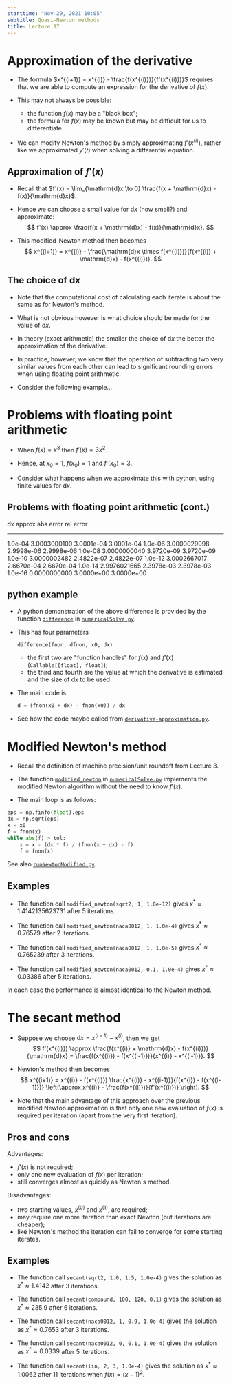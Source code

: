 ```yaml
---
starttime: "Nov 29, 2021 10:05"
subtitle: Quasi-Newton methods
title: Lecture 17
---
```


# Approximation of the derivative

-   The formula $x^{(i+1)} = x^{(i)} - \frac{f(x^{(i)})}{f'(x^{(i)})}$ requires that we are able to compute an expression for the derivative of $f(x)$.

-   This may not always be possible:

    -   the function $f(x)$ may be a "black box";
    -   the formula for $f(x)$ may be known but may be difficult for us to differentiate.

-   We can modify Newton's method by simply approximating $f'(x^{(i)})$, rather like we approximated $y'(t)$ when solving a differential equation.

## Approximation of $f'(x)$

-   Recall that $f'(x) = \lim_{\mathrm{d}x \to 0} \frac{f(x + \mathrm{d}x) - f(x)}{\mathrm{d}x}$.

-   Hence we can choose a small value for $\mathrm{d}x$ (how small?) and approximate: $$
    f'(x) \approx \frac{f(x + \mathrm{d}x) - f(x)}{\mathrm{d}x}.
    $$

-   This modified-Newton method then becomes $$
    x^{(i+1)} = x^{(i)} - \frac{\mathrm{d}x \times f(x^{(i)})}{f(x^{(i)} + \mathrm{d}x) - f(x^{(i)})}.
    $$

## The choice of $\mathrm{d}x$

-   Note that the computational cost of calculating each iterate is about the same as for Newton's method.

-   What is not obvious however is what choice should be made for the value of $\mathrm{d}x$.

-   In theory (exact arithmetic) the smaller the choice of $\mathrm{d}x$ the better the approximation of the derivative.

-   In practice, however, we know that the operation of subtracting two very similar values from each other can lead to significant rounding errors when using floating point arithmetic.

-   Consider the following example...

# Problems with floating point arithmetic

-   When $f(x) = x^3$ then $f'(x) = 3 x^2$.

-   Hence, at $x_0 = 1$, $f(x_0) = 1$ and $f'(x_0) = 3$.

-   Consider what happens when we approximate this with python, using finite values for $\mathrm{d}x$.

## Problems with floating point arithmetic (cont.)

  dx        approx         abs error    rel error
  --------- -------------- ------------ ------------
  1.0e-04   3.0003000100   3.0001e-04   3.0001e-04
  1.0e-06   3.0000029998   2.9998e-06   2.9998e-06
  1.0e-08   3.0000000040   3.9720e-09   3.9720e-09
  1.0e-10   3.0000002482   2.4822e-07   2.4822e-07
  1.0e-12   3.0002667017   2.6670e-04   2.6670e-04
  1.0e-14   2.9976021665   2.3978e-03   2.3978e-03
  1.0e-16   0.0000000000   3.0000e+00   3.0000e+00

## python example

-   A python demonstration of the above difference is provided by the function [`difference`](../code/numericalSolve.html#difference) in [`numericalSolve.py`](../code/numericalSolve.html).

-   This has four parameters

    ``` python
    difference(fnon, dfnon, x0, dx)
    ```

    -   the first two are "function handles" for $f(x)$ and $f'(x)$ (`Callable[[float], float]`);
    -   the third and fourth are the value at which the derivative is estimated and the size of $\mathrm{d}x$ to be used.

-   The main code is

    ``` python
    d = (fnon(x0 + dx) - fnon(x0)) / dx
    ```

-   See how the code maybe called from [`derivative-approximation.py`](../code/lec17/derivative-approximation.py).

# Modified Newton's method

-   Recall the definition of machine precision/unit roundoff from Lecture 3.

-   The function [`modified_newton`](../code/numericalSolve.html#modified_newton) in [`numericalSolve.py`](../code/numericalSolve..html) implements the modified Newton algorithm without the need to know $f'(x)$.

-   The main loop is as follows:

``` python
eps = np.finfo(float).eps
dx = np.sqrt(eps)
x = x0
f = fnon(x)
while abs(f) > tol:
    x = x - (dx * f) / (fnon(x + dx) - f)
    f = fnon(x)
```

See also [`runNewtonModified.py`](../code/lec17/runModifiedNewton.html).

## Examples

-   The function call `modified_newton(sqrt2, 1, 1.0e-12)` gives $x^* \approx 1.4142135623731$ after 5 iterations.

-   The function call `modified_newton(naca0012, 1, 1.0e-4)` gives $x^* \approx 0.76579$ after 2 iterations.

-   The function call `modified_newton(naca0012, 1, 1.0e-5)` gives $x^* \approx 0.765239$ after 3 iterations.

-   The function call `modified_newton(naca0012, 0.1, 1.0e-4)` gives $x^* \approx 0.03386$ after 5 iterations.

In each case the performance is almost identical to the Newton method.

# The secant method

-   Suppose we choose $\mathrm{d}x = x^{(i-1)} - x^{(i)}$, then we get $$
    f'(x^{(i)}) \approx \frac{f(x^{(i)} + \mathrm{d}x) - f(x^{(i)})}{\mathrm{d}x}
    = \frac{f(x^{(i)}) - f(x^{(i-1)})}{x^{(i)} - x^{(i-1)}}.
    $$

-   Newton's method then becomes $$
    x^{(i+1)} = x^{(i)} - f(x^{(i)}) \frac{x^{(i)} - x^{(i-1)}}{f(x^{i}) - f(x^{(i-1)})}
    \left(\approx x^{(i)} - \frac{f(x^{(i)})}{f'(x^{(i)})} \right).
    $$

-   Note that the main advantage of this approach over the previous modified Newton approximation is that only one new evaluation of $f(x)$ is required per iteration (apart from the very first iteration).

## Pros and cons

Advantages:

-   $f'(x)$ is not required;
-   only one new evaluation of $f(x)$ per iteration;
-   still converges almost as quickly as Newton's method.

Disadvantages:

-   *two* starting values, $x^{(0)}$ and $x^{(1)}$, are required;
-   may require one more iteration than exact Newton (but iterations are cheaper);
-   like Newton's method the iteration can fail to converge for some starting iterates.

## Examples

-   The function call `secant(sqrt2, 1.0, 1.5, 1.0e-4)` gives the solution as $x^* \approx 1.4142$ after 3 iterations.

-   The function call `secant(compound, 100, 120, 0.1)` gives the solution as $x^* \approx 235.9$ after 6 iterations.

-   The function call `secant(naca0012, 1, 0.9, 1.0e-4)` gives the solution as $x^* \approx 0.7653$ after 3 iterations.

-   The function call `secant(naca0012, 0, 0.1, 1.0e-4)` gives the solution as $x^* \approx 0.0339$ after 5 iterations.

-   The function call `secant(lin, 2, 3, 1.0e-4)` gives the solution as $x^* \approx 1.0062$ after 11 iterations when $f(x) = (x-1)^2$.
